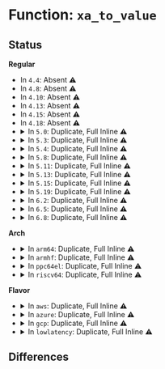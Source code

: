 # Function: <code>xa_to_value</code>

## Status
<b>Regular</b>
<ul>
<li>
In <code>4.4</code>: Absent ⚠️
</li>
<li>
In <code>4.8</code>: Absent ⚠️
</li>
<li>
In <code>4.10</code>: Absent ⚠️
</li>
<li>
In <code>4.13</code>: Absent ⚠️
</li>
<li>
In <code>4.15</code>: Absent ⚠️
</li>
<li>
In <code>4.18</code>: Absent ⚠️
</li>
<li>
<details>
<summary>In <code>5.0</code>: Duplicate, Full Inline ⚠️</summary>

**Collision:** Static Duplication

**Inline:** Full

**Transformation:** False

**Instances:**

```
In mm/shmem.c (ffffffff81222be7)
Location: include/linux/xarray.h:65
Inline: True
Inline callers:
  - mm/shmem.c:shmem_getpage_gfp
  - mm/shmem.c:shmem_free_swap
```
```
In mm/workingset.c (ffffffff81238e65)
Location: include/linux/xarray.h:65
Inline: True
Inline callers:
  - mm/workingset.c:workingset_refault
```
```
In mm/mincore.c (ffffffff81245588)
Location: include/linux/xarray.h:65
Inline: True
Inline callers:
  - mm/mincore.c:mincore_page
```
```
In mm/madvise.c (ffffffff812593cb)
Location: include/linux/xarray.h:65
Inline: True
Inline callers:
  - mm/madvise.c:madvise_willneed
```
```
In mm/memcontrol.c (ffffffff81294655)
Location: include/linux/xarray.h:65
Inline: True
Inline callers:
  - mm/memcontrol.c:get_mctgt_type
```
```
In fs/dax.c (ffffffff8130e9e3)
Location: include/linux/xarray.h:65
Inline: True
Inline callers:
  - fs/dax.c:dax_finish_sync_fault
  - fs/dax.c:dax_finish_sync_fault
  - fs/dax.c:dax_writeback_mapping_range
  - fs/dax.c:dax_insert_entry
  - fs/dax.c:dax_layout_busy_page
  - fs/dax.c:dax_lock_page
  - fs/dax.c:dax_disassociate_entry
  - fs/dax.c:dax_disassociate_entry
  - fs/dax.c:dax_lock_entry
  - fs/dax.c:dax_unlock_entry
  - fs/dax.c:dax_unlock_entry
  - fs/dax.c:wait_entry_unlocked
  - fs/dax.c:get_unlocked_entry
  - fs/dax.c:dax_wake_entry
```
```
In lib/idr.c (ffffffff81a08836)
Location: include/linux/xarray.h:65
Inline: True
Inline callers:
  - lib/idr.c:ida_free
  - lib/idr.c:ida_alloc_range
```
</details>
</li>
<li>
<details>
<summary>In <code>5.3</code>: Duplicate, Full Inline ⚠️</summary>

**Collision:** Static Duplication

**Inline:** Full

**Transformation:** False

**Instances:**

```
In mm/shmem.c (ffffffff812330bb)
Location: include/linux/xarray.h:65
Inline: True
Inline callers:
  - mm/shmem.c:shmem_swapin_page
  - mm/shmem.c:shmem_unuse_inode
  - mm/shmem.c:shmem_free_swap
```
```
In mm/workingset.c (ffffffff8124a065)
Location: include/linux/xarray.h:65
Inline: True
Inline callers:
  - mm/workingset.c:workingset_refault
```
```
In mm/mincore.c (ffffffff81257625)
Location: include/linux/xarray.h:65
Inline: True
Inline callers:
  - mm/mincore.c:mincore_page
```
```
In mm/madvise.c (ffffffff81274c00)
Location: include/linux/xarray.h:65
Inline: True
Inline callers:
  - mm/madvise.c:madvise_willneed
```
```
In mm/memcontrol.c (ffffffff812b088b)
Location: include/linux/xarray.h:65
Inline: True
Inline callers:
  - mm/memcontrol.c:get_mctgt_type
```
```
In fs/dax.c (ffffffff81335148)
Location: include/linux/xarray.h:65
Inline: True
Inline callers:
  - fs/dax.c:dax_finish_sync_fault
  - fs/dax.c:dax_writeback_mapping_range
  - fs/dax.c:dax_insert_entry
  - fs/dax.c:dax_insert_entry
  - fs/dax.c:dax_layout_busy_page
  - fs/dax.c:grab_mapping_entry
  - fs/dax.c:dax_lock_page
  - fs/dax.c:dax_disassociate_entry
  - fs/dax.c:dax_disassociate_entry
  - fs/dax.c:dax_lock_entry
  - fs/dax.c:dax_unlock_entry
  - fs/dax.c:dax_unlock_entry
  - fs/dax.c:wait_entry_unlocked
  - fs/dax.c:get_unlocked_entry
  - fs/dax.c:dax_wake_entry
```
```
In lib/idr.c (ffffffff81a781e5)
Location: include/linux/xarray.h:65
Inline: True
Inline callers:
  - lib/idr.c:ida_free
  - lib/idr.c:ida_alloc_range
```
</details>
</li>
<li>
<details>
<summary>In <code>5.4</code>: Duplicate, Full Inline ⚠️</summary>

**Collision:** Static Duplication

**Inline:** Full

**Transformation:** False

**Instances:**

```
In mm/shmem.c (ffffffff812412db)
Location: include/linux/xarray.h:65
Inline: True
Inline callers:
  - mm/shmem.c:shmem_swapin_page
  - mm/shmem.c:shmem_unuse_inode
  - mm/shmem.c:shmem_free_swap
```
```
In mm/workingset.c (ffffffff812584b5)
Location: include/linux/xarray.h:65
Inline: True
Inline callers:
  - mm/workingset.c:workingset_refault
```
```
In mm/mincore.c (ffffffff81265b75)
Location: include/linux/xarray.h:65
Inline: True
Inline callers:
  - mm/mincore.c:mincore_page
```
```
In mm/madvise.c (ffffffff8128428e)
Location: include/linux/xarray.h:65
Inline: True
Inline callers:
  - mm/madvise.c:__do_sys_madvise
```
```
In mm/memcontrol.c (ffffffff812c22eb)
Location: include/linux/xarray.h:65
Inline: True
Inline callers:
  - mm/memcontrol.c:get_mctgt_type
```
```
In fs/dax.c (ffffffff81348d28)
Location: include/linux/xarray.h:65
Inline: True
Inline callers:
  - fs/dax.c:dax_finish_sync_fault
  - fs/dax.c:dax_writeback_mapping_range
  - fs/dax.c:dax_insert_entry
  - fs/dax.c:dax_insert_entry
  - fs/dax.c:dax_layout_busy_page
  - fs/dax.c:grab_mapping_entry
  - fs/dax.c:grab_mapping_entry
  - fs/dax.c:dax_lock_page
  - fs/dax.c:dax_disassociate_entry
  - fs/dax.c:dax_disassociate_entry
  - fs/dax.c:wait_entry_unlocked
  - fs/dax.c:get_unlocked_entry
  - fs/dax.c:dax_wake_entry
```
```
In lib/idr.c (ffffffff81aaf4a5)
Location: include/linux/xarray.h:65
Inline: True
Inline callers:
  - lib/idr.c:ida_free
  - lib/idr.c:ida_alloc_range
```
</details>
</li>
<li>
<details>
<summary>In <code>5.8</code>: Duplicate, Full Inline ⚠️</summary>

**Collision:** Static Duplication

**Inline:** Full

**Transformation:** False

**Instances:**

```
In mm/shmem.c (ffffffff8126db29)
Location: include/linux/xarray.h:65
Inline: True
Inline callers:
  - mm/shmem.c:shmem_swapin_page
  - mm/shmem.c:shmem_unuse_inode
  - mm/shmem.c:shmem_undo_range
  - mm/shmem.c:shmem_undo_range
```
```
In mm/workingset.c (ffffffff81286b75)
Location: include/linux/xarray.h:65
Inline: True
Inline callers:
  - mm/workingset.c:workingset_refault
```
```
In mm/mincore.c (ffffffff81295eb6)
Location: include/linux/xarray.h:65
Inline: True
Inline callers:
  - mm/mincore.c:mincore_page
```
```
In mm/madvise.c (ffffffff812b61c5)
Location: include/linux/xarray.h:65
Inline: True
Inline callers:
  - mm/madvise.c:madvise_willneed
```
```
In mm/memcontrol.c (ffffffff812f9241)
Location: include/linux/xarray.h:65
Inline: True
Inline callers:
  - mm/memcontrol.c:get_mctgt_type
```
```
In fs/dax.c (ffffffff8138ef9e)
Location: include/linux/xarray.h:65
Inline: True
Inline callers:
  - fs/dax.c:dax_insert_pfn_mkwrite
  - fs/dax.c:dax_writeback_one
  - fs/dax.c:dax_writeback_one
  - fs/dax.c:dax_insert_entry
  - fs/dax.c:dax_layout_busy_page
  - fs/dax.c:dax_layout_busy_page
  - fs/dax.c:dax_layout_busy_page
  - fs/dax.c:grab_mapping_entry
  - fs/dax.c:grab_mapping_entry
  - fs/dax.c:dax_lock_page
  - fs/dax.c:dax_disassociate_entry
  - fs/dax.c:dax_disassociate_entry
  - fs/dax.c:dax_unlock_entry
  - fs/dax.c:dax_unlock_entry
  - fs/dax.c:wait_entry_unlocked
  - fs/dax.c:get_unlocked_entry
  - fs/dax.c:dax_wake_entry
```
```
In lib/idr.c (ffffffff815e9345)
Location: include/linux/xarray.h:65
Inline: True
Inline callers:
  - lib/idr.c:ida_free
  - lib/idr.c:ida_alloc_range
```
```
In net/core/devlink.c (ffffffff81a5134b)
Location: include/linux/xarray.h:65
Inline: True
Inline callers:
  - net/core/devlink.c:__devlink_snapshot_id_decrement
  - net/core/devlink.c:__devlink_snapshot_id_increment
```
</details>
</li>
<li>
<details>
<summary>In <code>5.11</code>: Duplicate, Full Inline ⚠️</summary>

**Collision:** Static Duplication

**Inline:** Full

**Transformation:** False

**Instances:**

```
In mm/shmem.c (ffffffff81279869)
Location: include/linux/xarray.h:65
Inline: True
Inline callers:
  - mm/shmem.c:shmem_swapin_page
  - mm/shmem.c:shmem_unuse_inode
  - mm/shmem.c:shmem_undo_range
  - mm/shmem.c:shmem_undo_range
```
```
In mm/workingset.c (ffffffff81290e2e)
Location: include/linux/xarray.h:65
Inline: True
Inline callers:
  - mm/workingset.c:workingset_refault
```
```
In mm/madvise.c (ffffffff812c1013)
Location: include/linux/xarray.h:65
Inline: True
Inline callers:
  - mm/madvise.c:force_shm_swapin_readahead
```
```
In mm/swap_state.c (ffffffff812c4eef)
Location: include/linux/xarray.h:65
Inline: True
Inline callers:
  - mm/swap_state.c:find_get_incore_page
```
```
In fs/dax.c (ffffffff813a065a)
Location: include/linux/xarray.h:65
Inline: True
Inline callers:
  - fs/dax.c:dax_insert_pfn_mkwrite
  - fs/dax.c:dax_writeback_one
  - fs/dax.c:dax_writeback_one
  - fs/dax.c:dax_insert_entry
  - fs/dax.c:dax_layout_busy_page_range
  - fs/dax.c:dax_layout_busy_page_range
  - fs/dax.c:dax_layout_busy_page_range
  - fs/dax.c:grab_mapping_entry
  - fs/dax.c:grab_mapping_entry
  - fs/dax.c:dax_lock_page
  - fs/dax.c:dax_disassociate_entry
  - fs/dax.c:dax_disassociate_entry
  - fs/dax.c:dax_unlock_entry
  - fs/dax.c:dax_unlock_entry
  - fs/dax.c:wait_entry_unlocked
  - fs/dax.c:get_unlocked_entry
  - fs/dax.c:dax_wake_entry
```
```
In lib/idr.c (ffffffff8160e3f5)
Location: include/linux/xarray.h:65
Inline: True
Inline callers:
  - lib/idr.c:ida_free
  - lib/idr.c:ida_alloc_range
```
```
In net/core/devlink.c (ffffffff81a5745b)
Location: include/linux/xarray.h:65
Inline: True
Inline callers:
  - net/core/devlink.c:__devlink_snapshot_id_decrement
  - net/core/devlink.c:__devlink_snapshot_id_increment
```
</details>
</li>
<li>
<details>
<summary>In <code>5.13</code>: Duplicate, Full Inline ⚠️</summary>

**Collision:** Static Duplication

**Inline:** Full

**Transformation:** False

**Instances:**

```
In mm/shmem.c (ffffffff8127e9c9)
Location: include/linux/xarray.h:65
Inline: True
Inline callers:
  - mm/shmem.c:shmem_swapin_page
  - mm/shmem.c:shmem_unuse_inode
  - mm/shmem.c:shmem_undo_range
  - mm/shmem.c:shmem_undo_range
```
```
In mm/workingset.c (ffffffff8129648e)
Location: include/linux/xarray.h:65
Inline: True
Inline callers:
  - mm/workingset.c:workingset_refault
```
```
In mm/madvise.c (ffffffff812c7e26)
Location: include/linux/xarray.h:65
Inline: True
Inline callers:
  - mm/madvise.c:force_shm_swapin_readahead
```
```
In mm/swap_state.c (ffffffff812cbb96)
Location: include/linux/xarray.h:65
Inline: True
Inline callers:
  - mm/swap_state.c:find_get_incore_page
```
```
In fs/dax.c (ffffffff813a6d9a)
Location: include/linux/xarray.h:65
Inline: True
Inline callers:
  - fs/dax.c:dax_insert_pfn_mkwrite
  - fs/dax.c:dax_writeback_one
  - fs/dax.c:dax_writeback_one
  - fs/dax.c:dax_insert_entry
  - fs/dax.c:__dax_invalidate_entry
  - fs/dax.c:dax_layout_busy_page_range
  - fs/dax.c:dax_layout_busy_page_range
  - fs/dax.c:dax_layout_busy_page_range
  - fs/dax.c:grab_mapping_entry
  - fs/dax.c:dax_lock_page
  - fs/dax.c:dax_disassociate_entry
  - fs/dax.c:dax_disassociate_entry
  - fs/dax.c:dax_unlock_entry
  - fs/dax.c:dax_unlock_entry
  - fs/dax.c:wait_entry_unlocked
  - fs/dax.c:get_unlocked_entry
  - fs/dax.c:dax_wake_entry
```
```
In lib/idr.c (ffffffff815f1b45)
Location: include/linux/xarray.h:65
Inline: True
Inline callers:
  - lib/idr.c:ida_free
  - lib/idr.c:ida_alloc_range
```
```
In net/core/devlink.c (ffffffff81a4221f)
Location: include/linux/xarray.h:65
Inline: True
Inline callers:
  - net/core/devlink.c:__devlink_region_snapshot_create
  - net/core/devlink.c:__devlink_snapshot_id_decrement
```
</details>
</li>
<li>
<details>
<summary>In <code>5.15</code>: Duplicate, Full Inline ⚠️</summary>

**Collision:** Static Duplication

**Inline:** Full

**Transformation:** False

**Instances:**

```
In mm/shmem.c (ffffffff812bc548)
Location: include/linux/xarray.h:65
Inline: True
Inline callers:
  - mm/shmem.c:shmem_swapin_page
  - mm/shmem.c:shmem_unuse_inode
  - mm/shmem.c:shmem_undo_range
  - mm/shmem.c:shmem_undo_range
```
```
In mm/workingset.c (ffffffff812d6c26)
Location: include/linux/xarray.h:65
Inline: True
Inline callers:
  - mm/workingset.c:workingset_refault
```
```
In mm/madvise.c (ffffffff8130cbec)
Location: include/linux/xarray.h:65
Inline: True
Inline callers:
  - mm/madvise.c:force_shm_swapin_readahead
```
```
In mm/swap_state.c (ffffffff81310cc1)
Location: include/linux/xarray.h:65
Inline: True
Inline callers:
  - mm/swap_state.c:find_get_incore_page
```
```
In fs/dax.c (ffffffff813f6c5b)
Location: include/linux/xarray.h:65
Inline: True
Inline callers:
  - fs/dax.c:dax_insert_pfn_mkwrite
  - fs/dax.c:dax_writeback_one
  - fs/dax.c:dax_writeback_one
  - fs/dax.c:dax_insert_entry
  - fs/dax.c:__dax_invalidate_entry
  - fs/dax.c:dax_layout_busy_page_range
  - fs/dax.c:dax_layout_busy_page_range
  - fs/dax.c:dax_layout_busy_page_range
  - fs/dax.c:grab_mapping_entry
  - fs/dax.c:dax_lock_page
  - fs/dax.c:dax_disassociate_entry
  - fs/dax.c:dax_disassociate_entry
  - fs/dax.c:dax_unlock_entry
  - fs/dax.c:dax_unlock_entry
  - fs/dax.c:wait_entry_unlocked
  - fs/dax.c:get_unlocked_entry
  - fs/dax.c:dax_wake_entry
```
```
In lib/idr.c (ffffffff8165eca7)
Location: include/linux/xarray.h:65
Inline: True
Inline callers:
  - lib/idr.c:ida_free
  - lib/idr.c:ida_alloc_range
```
```
In net/core/devlink.c (ffffffff81afa8df)
Location: include/linux/xarray.h:65
Inline: True
Inline callers:
  - net/core/devlink.c:__devlink_region_snapshot_create
  - net/core/devlink.c:__devlink_snapshot_id_decrement
```
</details>
</li>
<li>
<details>
<summary>In <code>5.19</code>: Duplicate, Full Inline ⚠️</summary>

**Collision:** Static Duplication

**Inline:** Full

**Transformation:** False

**Instances:**

```
In mm/shmem.c (ffffffff81318594)
Location: include/linux/xarray.h:66
Inline: True
Inline callers:
  - mm/shmem.c:shmem_swapin_folio
  - mm/shmem.c:shmem_undo_range
  - mm/shmem.c:shmem_undo_range
```
```
In mm/workingset.c (ffffffff81336385)
Location: include/linux/xarray.h:66
Inline: True
Inline callers:
  - mm/workingset.c:workingset_refault
```
```
In mm/madvise.c (ffffffff81376125)
Location: include/linux/xarray.h:66
Inline: True
Inline callers:
  - mm/madvise.c:force_shm_swapin_readahead
```
```
In mm/swap_state.c (ffffffff8137baf8)
Location: include/linux/xarray.h:66
Inline: True
Inline callers:
  - mm/swap_state.c:find_get_incore_page
```
```
In fs/dax.c (ffffffff8146983e)
Location: include/linux/xarray.h:66
Inline: True
Inline callers:
  - fs/dax.c:dax_insert_pfn_mkwrite
  - fs/dax.c:dax_writeback_one
  - fs/dax.c:dax_writeback_one
  - fs/dax.c:dax_insert_entry
  - fs/dax.c:__dax_invalidate_entry
  - fs/dax.c:dax_layout_busy_page_range
  - fs/dax.c:dax_layout_busy_page_range
  - fs/dax.c:dax_layout_busy_page_range
  - fs/dax.c:grab_mapping_entry
  - fs/dax.c:dax_lock_page
  - fs/dax.c:dax_disassociate_entry
  - fs/dax.c:dax_disassociate_entry
  - fs/dax.c:dax_unlock_entry
  - fs/dax.c:dax_unlock_entry
  - fs/dax.c:wait_entry_unlocked
  - fs/dax.c:get_unlocked_entry
  - fs/dax.c:dax_wake_entry
```
```
In lib/idr.c (ffffffff8177856d)
Location: include/linux/xarray.h:66
Inline: True
Inline callers:
  - lib/idr.c:ida_free
  - lib/idr.c:ida_alloc_range
```
```
In net/core/devlink.c (ffffffff81c7f40f)
Location: include/linux/xarray.h:66
Inline: True
Inline callers:
  - net/core/devlink.c:__devlink_region_snapshot_create
  - net/core/devlink.c:__devlink_snapshot_id_decrement
```
</details>
</li>
<li>
<details>
<summary>In <code>6.2</code>: Duplicate, Full Inline ⚠️</summary>

**Collision:** Static Duplication

**Inline:** Full

**Transformation:** False

**Instances:**

```
In mm/shmem.c (ffffffff8138c493)
Location: include/linux/xarray.h:67
Inline: True
Inline callers:
  - mm/shmem.c:shmem_swapin_folio
  - mm/shmem.c:shmem_undo_range
  - mm/shmem.c:shmem_undo_range
```
```
In mm/workingset.c (ffffffff813ad5e4)
Location: include/linux/xarray.h:67
Inline: True
Inline callers:
  - mm/workingset.c:workingset_refault
  - mm/workingset.c:lru_gen_refault
```
```
In mm/madvise.c (ffffffff813f3a72)
Location: include/linux/xarray.h:67
Inline: True
Inline callers:
  - mm/madvise.c:force_shm_swapin_readahead
```
```
In mm/swap_state.c (ffffffff813f947c)
Location: include/linux/xarray.h:67
Inline: True
Inline callers:
  - mm/swap_state.c:filemap_get_incore_folio
```
```
In fs/dax.c (ffffffff814fa60b)
Location: include/linux/xarray.h:67
Inline: True
Inline callers:
  - fs/dax.c:dax_insert_pfn_mkwrite
  - fs/dax.c:dax_writeback_one
  - fs/dax.c:dax_writeback_one
  - fs/dax.c:dax_insert_entry
  - fs/dax.c:__dax_invalidate_entry
  - fs/dax.c:dax_layout_busy_page_range
  - fs/dax.c:dax_layout_busy_page_range
  - fs/dax.c:dax_layout_busy_page_range
  - fs/dax.c:grab_mapping_entry
  - fs/dax.c:dax_lock_mapping_entry
  - fs/dax.c:dax_lock_page
  - fs/dax.c:dax_disassociate_entry
  - fs/dax.c:dax_disassociate_entry
  - fs/dax.c:dax_unlock_entry
  - fs/dax.c:dax_unlock_entry
  - fs/dax.c:wait_entry_unlocked
  - fs/dax.c:get_unlocked_entry
  - fs/dax.c:dax_wake_entry
```
```
In drivers/pci/p2pdma.c (ffffffff8191d468)
Location: include/linux/xarray.h:67
Inline: True
Inline callers:
  - drivers/pci/p2pdma.c:pci_p2pdma_map_segment
```
```
In net/core/devlink.c (ffffffff81e382d7)
Location: include/linux/xarray.h:67
Inline: True
Inline callers:
  - net/core/devlink.c:__devlink_region_snapshot_create
  - net/core/devlink.c:__devlink_snapshot_id_decrement
```
```
In lib/idr.c (ffffffff8202130d)
Location: include/linux/xarray.h:67
Inline: True
Inline callers:
  - lib/idr.c:ida_free
  - lib/idr.c:ida_alloc_range
```
</details>
</li>
<li>
<details>
<summary>In <code>6.5</code>: Duplicate, Full Inline ⚠️</summary>

**Collision:** Static Duplication

**Inline:** Full

**Transformation:** False

**Instances:**

```
In mm/filemap.c (ffffffff8138ccbe)
Location: include/linux/xarray.h:67
Inline: True
Inline callers:
  - mm/filemap.c:filemap_cachestat
```
```
In mm/shmem.c (ffffffff813bea8c)
Location: include/linux/xarray.h:67
Inline: True
Inline callers:
  - mm/shmem.c:shmem_swapin_folio
  - mm/shmem.c:shmem_undo_range
  - mm/shmem.c:shmem_undo_range
```
```
In mm/workingset.c (ffffffff813e19d1)
Location: include/linux/xarray.h:67
Inline: True
Inline callers:
  - mm/workingset.c:workingset_test_recent
  - mm/workingset.c:workingset_test_recent
  - mm/workingset.c:lru_gen_refault
```
```
In mm/madvise.c (ffffffff81427535)
Location: include/linux/xarray.h:67
Inline: True
Inline callers:
  - mm/madvise.c:shmem_swapin_range
```
```
In mm/swap_state.c (ffffffff8142c1eb)
Location: include/linux/xarray.h:67
Inline: True
Inline callers:
  - mm/swap_state.c:filemap_get_incore_folio
```
```
In fs/dax.c (ffffffff81531a75)
Location: include/linux/xarray.h:67
Inline: True
Inline callers:
  - fs/dax.c:dax_insert_pfn_mkwrite
  - fs/dax.c:dax_writeback_one
  - fs/dax.c:dax_insert_entry
  - fs/dax.c:dax_insert_entry
  - fs/dax.c:dax_layout_busy_page_range
  - fs/dax.c:dax_layout_busy_page_range
  - fs/dax.c:dax_layout_busy_page_range
  - fs/dax.c:grab_mapping_entry
  - fs/dax.c:dax_lock_mapping_entry
  - fs/dax.c:dax_lock_page
  - fs/dax.c:dax_disassociate_entry
  - fs/dax.c:dax_disassociate_entry
  - fs/dax.c:dax_unlock_entry
  - fs/dax.c:dax_unlock_entry
  - fs/dax.c:wait_entry_unlocked
  - fs/dax.c:get_unlocked_entry
  - fs/dax.c:dax_wake_entry
```
```
In drivers/pci/p2pdma.c (ffffffff81960a28)
Location: include/linux/xarray.h:67
Inline: True
Inline callers:
  - drivers/pci/p2pdma.c:pci_p2pdma_map_segment
```
```
In net/devlink/leftover.c (ffffffff820391f7)
Location: include/linux/xarray.h:67
Inline: True
Inline callers:
  - net/devlink/leftover.c:__devlink_region_snapshot_create
  - net/devlink/leftover.c:__devlink_snapshot_id_decrement
```
```
In lib/idr.c (ffffffff820a133d)
Location: include/linux/xarray.h:67
Inline: True
Inline callers:
  - lib/idr.c:ida_free
  - lib/idr.c:ida_alloc_range
```
</details>
</li>
<li>
<details>
<summary>In <code>6.8</code>: Duplicate, Full Inline ⚠️</summary>

**Collision:** Static Duplication

**Inline:** Full

**Transformation:** False

**Instances:**

```
In mm/filemap.c (ffffffff813b67ba)
Location: include/linux/xarray.h:67
Inline: True
Inline callers:
  - mm/filemap.c:filemap_cachestat
```
```
In mm/shmem.c (ffffffff813e9ab0)
Location: include/linux/xarray.h:67
Inline: True
Inline callers:
  - mm/shmem.c:shmem_swapin_folio
  - mm/shmem.c:shmem_undo_range
  - mm/shmem.c:shmem_undo_range
```
```
In mm/workingset.c (ffffffff8140c109)
Location: include/linux/xarray.h:67
Inline: True
Inline callers:
  - mm/workingset.c:workingset_test_recent
  - mm/workingset.c:workingset_test_recent
  - mm/workingset.c:lru_gen_refault
```
```
In mm/madvise.c (ffffffff81460c19)
Location: include/linux/xarray.h:67
Inline: True
Inline callers:
  - mm/madvise.c:shmem_swapin_range
```
```
In mm/swap_state.c (ffffffff8146594b)
Location: include/linux/xarray.h:67
Inline: True
Inline callers:
  - mm/swap_state.c:filemap_get_incore_folio
```
```
In fs/dax.c (ffffffff81566959)
Location: include/linux/xarray.h:67
Inline: True
Inline callers:
  - fs/dax.c:dax_insert_pfn_mkwrite
  - fs/dax.c:dax_writeback_one
  - fs/dax.c:dax_insert_entry
  - fs/dax.c:dax_insert_entry
  - fs/dax.c:dax_layout_busy_page_range
  - fs/dax.c:dax_layout_busy_page_range
  - fs/dax.c:dax_layout_busy_page_range
  - fs/dax.c:grab_mapping_entry
  - fs/dax.c:dax_lock_mapping_entry
  - fs/dax.c:dax_lock_folio
  - fs/dax.c:dax_disassociate_entry
  - fs/dax.c:dax_disassociate_entry
  - fs/dax.c:dax_unlock_entry
  - fs/dax.c:dax_unlock_entry
  - fs/dax.c:wait_entry_unlocked
  - fs/dax.c:get_unlocked_entry
  - fs/dax.c:dax_wake_entry
```
```
In drivers/pci/p2pdma.c (ffffffff819aa149)
Location: include/linux/xarray.h:67
Inline: True
Inline callers:
  - drivers/pci/p2pdma.c:pci_p2pdma_map_segment
```
```
In net/devlink/region.c (ffffffff8210ff96)
Location: include/linux/xarray.h:67
Inline: True
Inline callers:
  - net/devlink/region.c:__devlink_region_snapshot_create
  - net/devlink/region.c:__devlink_snapshot_id_decrement
```
```
In lib/idr.c (ffffffff8217936c)
Location: include/linux/xarray.h:67
Inline: True
Inline callers:
  - lib/idr.c:ida_free
  - lib/idr.c:ida_alloc_range
```
</details>
</li>
</ul>
<b>Arch</b>
<ul>
<li>
<details>
<summary>In <code>arm64</code>: Duplicate, Full Inline ⚠️</summary>

**Collision:** Static Duplication

**Inline:** Full

**Transformation:** False

**Instances:**

```
In mm/shmem.c (ffff8000102d36c8)
Location: include/linux/xarray.h:65
Inline: True
Inline callers:
  - mm/shmem.c:shmem_swapin_page
  - mm/shmem.c:shmem_unuse_inode
  - mm/shmem.c:shmem_free_swap
```
```
In mm/workingset.c (ffff8000102f02c4)
Location: include/linux/xarray.h:65
Inline: True
Inline callers:
  - mm/workingset.c:workingset_refault
```
```
In mm/mincore.c (ffff8000102fcd70)
Location: include/linux/xarray.h:65
Inline: True
Inline callers:
  - mm/mincore.c:mincore_page
```
```
In mm/madvise.c (ffff80001031e6bc)
Location: include/linux/xarray.h:65
Inline: True
Inline callers:
  - mm/madvise.c:__arm64_sys_madvise
```
```
In mm/memcontrol.c (ffff800010363dcc)
Location: include/linux/xarray.h:65
Inline: True
Inline callers:
  - mm/memcontrol.c:get_mctgt_type
```
```
In fs/dax.c (ffff8000104091d8)
Location: include/linux/xarray.h:65
Inline: True
Inline callers:
  - fs/dax.c:dax_finish_sync_fault
  - fs/dax.c:dax_writeback_mapping_range
  - fs/dax.c:dax_layout_busy_page
  - fs/dax.c:dax_lock_page
  - fs/dax.c:dax_disassociate_entry
  - fs/dax.c:dax_disassociate_entry
  - fs/dax.c:dax_unlock_entry
  - fs/dax.c:dax_unlock_entry
  - fs/dax.c:get_unlocked_entry
  - fs/dax.c:dax_wake_entry
```
```
In lib/idr.c (ffff800010d89304)
Location: include/linux/xarray.h:65
Inline: True
Inline callers:
  - lib/idr.c:ida_free
  - lib/idr.c:ida_alloc_range
```
</details>
</li>
<li>
<details>
<summary>In <code>armhf</code>: Duplicate, Full Inline ⚠️</summary>

**Collision:** Static Duplication

**Inline:** Full

**Transformation:** False

**Instances:**

```
In mm/shmem.c (c04fb950)
Location: include/linux/xarray.h:65
Inline: True
Inline callers:
  - mm/shmem.c:shmem_swapin_page
  - mm/shmem.c:shmem_unuse_inode
  - mm/shmem.c:shmem_free_swap
```
```
In mm/workingset.c (c05139bc)
Location: include/linux/xarray.h:65
Inline: True
Inline callers:
  - mm/workingset.c:workingset_refault
```
```
In mm/mincore.c (c051c470)
Location: include/linux/xarray.h:65
Inline: True
Inline callers:
  - mm/mincore.c:mincore_page
```
```
In mm/madvise.c (c0538630)
Location: include/linux/xarray.h:65
Inline: True
Inline callers:
  - mm/madvise.c:__se_sys_madvise
```
```
In mm/memcontrol.c (c05560f0)
Location: include/linux/xarray.h:65
Inline: True
Inline callers:
  - mm/memcontrol.c:get_mctgt_type
```
```
In lib/idr.c (c0e83c4c)
Location: include/linux/xarray.h:65
Inline: True
Inline callers:
  - lib/idr.c:ida_free
  - lib/idr.c:ida_alloc_range
```
</details>
</li>
<li>
<details>
<summary>In <code>ppc64el</code>: Duplicate, Full Inline ⚠️</summary>

**Collision:** Static Duplication

**Inline:** Full

**Transformation:** False

**Instances:**

```
In mm/shmem.c (c00000000039274c)
Location: include/linux/xarray.h:65
Inline: True
Inline callers:
  - mm/shmem.c:shmem_swapin_page
  - mm/shmem.c:shmem_unuse_inode
  - mm/shmem.c:shmem_free_swap
```
```
In mm/workingset.c (c0000000003b4c9c)
Location: include/linux/xarray.h:65
Inline: True
Inline callers:
  - mm/workingset.c:workingset_refault
```
```
In mm/mincore.c (c0000000003c7d30)
Location: include/linux/xarray.h:65
Inline: True
Inline callers:
  - mm/mincore.c:mincore_page
```
```
In mm/madvise.c (c0000000003f2920)
Location: include/linux/xarray.h:65
Inline: True
Inline callers:
  - mm/madvise.c:__se_sys_madvise
```
```
In mm/memcontrol.c (c000000000451010)
Location: include/linux/xarray.h:65
Inline: True
Inline callers:
  - mm/memcontrol.c:get_mctgt_type
```
```
In fs/dax.c (c0000000005155a8)
Location: include/linux/xarray.h:65
Inline: True
Inline callers:
  - fs/dax.c:dax_finish_sync_fault
  - fs/dax.c:dax_writeback_mapping_range
  - fs/dax.c:dax_writeback_mapping_range
  - fs/dax.c:grab_mapping_entry
  - fs/dax.c:dax_lock_page
  - fs/dax.c:dax_disassociate_entry
  - fs/dax.c:dax_lock_entry
  - fs/dax.c:dax_unlock_entry
  - fs/dax.c:dax_unlock_entry
  - fs/dax.c:wait_entry_unlocked
  - fs/dax.c:get_unlocked_entry
  - fs/dax.c:dax_wake_entry
```
```
In lib/idr.c (c000000000ec989c)
Location: include/linux/xarray.h:65
Inline: True
Inline callers:
  - lib/idr.c:ida_free
  - lib/idr.c:ida_alloc_range
```
</details>
</li>
<li>
<details>
<summary>In <code>riscv64</code>: Duplicate, Full Inline ⚠️</summary>

**Collision:** Static Duplication

**Inline:** Full

**Transformation:** False

**Instances:**

```
In mm/shmem.c (ffffffe0001ef78a)
Location: include/linux/xarray.h:65
Inline: True
Inline callers:
  - mm/shmem.c:shmem_swapin_page
  - mm/shmem.c:shmem_unuse_inode
  - mm/shmem.c:shmem_free_swap
```
```
In mm/workingset.c (ffffffe000203cdc)
Location: include/linux/xarray.h:65
Inline: True
Inline callers:
  - mm/workingset.c:workingset_refault
```
```
In mm/mincore.c (ffffffe00020b988)
Location: include/linux/xarray.h:65
Inline: True
Inline callers:
  - mm/mincore.c:mincore_page
```
```
In mm/madvise.c (ffffffe000221598)
Location: include/linux/xarray.h:65
Inline: True
Inline callers:
  - mm/madvise.c:__se_sys_madvise
```
```
In mm/memcontrol.c (ffffffe000241c9c)
Location: include/linux/xarray.h:65
Inline: True
Inline callers:
  - mm/memcontrol.c:get_mctgt_type
```
```
In fs/dax.c (ffffffe0002b34ee)
Location: include/linux/xarray.h:65
Inline: True
Inline callers:
  - fs/dax.c:dax_finish_sync_fault
  - fs/dax.c:dax_writeback_mapping_range
  - fs/dax.c:dax_layout_busy_page
  - fs/dax.c:dax_lock_page
  - fs/dax.c:dax_disassociate_entry
  - fs/dax.c:dax_disassociate_entry
  - fs/dax.c:wait_entry_unlocked
  - fs/dax.c:get_unlocked_entry
  - fs/dax.c:dax_wake_entry
```
```
In lib/idr.c (ffffffe0008b2b62)
Location: include/linux/xarray.h:65
Inline: True
Inline callers:
  - lib/idr.c:ida_free
  - lib/idr.c:ida_alloc_range
```
</details>
</li>
</ul>
<b>Flavor</b>
<ul>
<li>
<details>
<summary>In <code>aws</code>: Duplicate, Full Inline ⚠️</summary>

**Collision:** Static Duplication

**Inline:** Full

**Transformation:** False

**Instances:**

```
In mm/shmem.c (ffffffff8123992b)
Location: include/linux/xarray.h:65
Inline: True
Inline callers:
  - mm/shmem.c:shmem_swapin_page
  - mm/shmem.c:shmem_unuse_inode
  - mm/shmem.c:shmem_free_swap
```
```
In mm/workingset.c (ffffffff81250b05)
Location: include/linux/xarray.h:65
Inline: True
Inline callers:
  - mm/workingset.c:workingset_refault
```
```
In mm/mincore.c (ffffffff8125e1c5)
Location: include/linux/xarray.h:65
Inline: True
Inline callers:
  - mm/mincore.c:mincore_page
```
```
In mm/madvise.c (ffffffff8127c8de)
Location: include/linux/xarray.h:65
Inline: True
Inline callers:
  - mm/madvise.c:__do_sys_madvise
```
```
In mm/memcontrol.c (ffffffff812ba8cb)
Location: include/linux/xarray.h:65
Inline: True
Inline callers:
  - mm/memcontrol.c:get_mctgt_type
```
```
In fs/dax.c (ffffffff81341308)
Location: include/linux/xarray.h:65
Inline: True
Inline callers:
  - fs/dax.c:dax_finish_sync_fault
  - fs/dax.c:dax_writeback_mapping_range
  - fs/dax.c:dax_insert_entry
  - fs/dax.c:dax_insert_entry
  - fs/dax.c:dax_layout_busy_page
  - fs/dax.c:grab_mapping_entry
  - fs/dax.c:grab_mapping_entry
  - fs/dax.c:dax_lock_page
  - fs/dax.c:dax_disassociate_entry
  - fs/dax.c:dax_disassociate_entry
  - fs/dax.c:wait_entry_unlocked
  - fs/dax.c:get_unlocked_entry
  - fs/dax.c:dax_wake_entry
```
```
In lib/idr.c (ffffffff81a4e2f5)
Location: include/linux/xarray.h:65
Inline: True
Inline callers:
  - lib/idr.c:ida_free
  - lib/idr.c:ida_alloc_range
```
</details>
</li>
<li>
<details>
<summary>In <code>azure</code>: Duplicate, Full Inline ⚠️</summary>

**Collision:** Static Duplication

**Inline:** Full

**Transformation:** False

**Instances:**

```
In mm/shmem.c (ffffffff8122c95b)
Location: include/linux/xarray.h:65
Inline: True
Inline callers:
  - mm/shmem.c:shmem_swapin_page
  - mm/shmem.c:shmem_unuse_inode
  - mm/shmem.c:shmem_free_swap
```
```
In mm/workingset.c (ffffffff81243a85)
Location: include/linux/xarray.h:65
Inline: True
Inline callers:
  - mm/workingset.c:workingset_refault
```
```
In mm/mincore.c (ffffffff81250655)
Location: include/linux/xarray.h:65
Inline: True
Inline callers:
  - mm/mincore.c:mincore_page
```
```
In mm/madvise.c (ffffffff8126e78e)
Location: include/linux/xarray.h:65
Inline: True
Inline callers:
  - mm/madvise.c:__do_sys_madvise
```
```
In mm/memcontrol.c (ffffffff812aba89)
Location: include/linux/xarray.h:65
Inline: True
Inline callers:
  - mm/memcontrol.c:get_mctgt_type
```
```
In fs/dax.c (ffffffff81331cd8)
Location: include/linux/xarray.h:65
Inline: True
Inline callers:
  - fs/dax.c:dax_finish_sync_fault
  - fs/dax.c:dax_writeback_mapping_range
  - fs/dax.c:dax_insert_entry
  - fs/dax.c:dax_insert_entry
  - fs/dax.c:dax_layout_busy_page
  - fs/dax.c:grab_mapping_entry
  - fs/dax.c:grab_mapping_entry
  - fs/dax.c:dax_lock_page
  - fs/dax.c:dax_disassociate_entry
  - fs/dax.c:dax_disassociate_entry
  - fs/dax.c:wait_entry_unlocked
  - fs/dax.c:get_unlocked_entry
  - fs/dax.c:dax_wake_entry
```
```
In lib/idr.c (ffffffff81a0b3e5)
Location: include/linux/xarray.h:65
Inline: True
Inline callers:
  - lib/idr.c:ida_free
  - lib/idr.c:ida_alloc_range
```
</details>
</li>
<li>
<details>
<summary>In <code>gcp</code>: Duplicate, Full Inline ⚠️</summary>

**Collision:** Static Duplication

**Inline:** Full

**Transformation:** False

**Instances:**

```
In mm/shmem.c (ffffffff812376cb)
Location: include/linux/xarray.h:65
Inline: True
Inline callers:
  - mm/shmem.c:shmem_swapin_page
  - mm/shmem.c:shmem_unuse_inode
  - mm/shmem.c:shmem_free_swap
```
```
In mm/workingset.c (ffffffff8124e8a5)
Location: include/linux/xarray.h:65
Inline: True
Inline callers:
  - mm/workingset.c:workingset_refault
```
```
In mm/mincore.c (ffffffff8125bf65)
Location: include/linux/xarray.h:65
Inline: True
Inline callers:
  - mm/mincore.c:mincore_page
```
```
In mm/madvise.c (ffffffff8127a67e)
Location: include/linux/xarray.h:65
Inline: True
Inline callers:
  - mm/madvise.c:__do_sys_madvise
```
```
In mm/memcontrol.c (ffffffff812b86db)
Location: include/linux/xarray.h:65
Inline: True
Inline callers:
  - mm/memcontrol.c:get_mctgt_type
```
```
In fs/dax.c (ffffffff8133edd8)
Location: include/linux/xarray.h:65
Inline: True
Inline callers:
  - fs/dax.c:dax_finish_sync_fault
  - fs/dax.c:dax_writeback_mapping_range
  - fs/dax.c:dax_insert_entry
  - fs/dax.c:dax_insert_entry
  - fs/dax.c:dax_layout_busy_page
  - fs/dax.c:grab_mapping_entry
  - fs/dax.c:grab_mapping_entry
  - fs/dax.c:dax_lock_page
  - fs/dax.c:dax_disassociate_entry
  - fs/dax.c:dax_disassociate_entry
  - fs/dax.c:wait_entry_unlocked
  - fs/dax.c:get_unlocked_entry
  - fs/dax.c:dax_wake_entry
```
```
In lib/idr.c (ffffffff81aba6e5)
Location: include/linux/xarray.h:65
Inline: True
Inline callers:
  - lib/idr.c:ida_free
  - lib/idr.c:ida_alloc_range
```
</details>
</li>
<li>
<details>
<summary>In <code>lowlatency</code>: Duplicate, Full Inline ⚠️</summary>

**Collision:** Static Duplication

**Inline:** Full

**Transformation:** False

**Instances:**

```
In mm/shmem.c (ffffffff81246c0a)
Location: include/linux/xarray.h:65
Inline: True
Inline callers:
  - mm/shmem.c:shmem_swapin_page
  - mm/shmem.c:shmem_unuse_inode
  - mm/shmem.c:shmem_free_swap
```
```
In mm/workingset.c (ffffffff8125e215)
Location: include/linux/xarray.h:65
Inline: True
Inline callers:
  - mm/workingset.c:workingset_refault
```
```
In mm/mincore.c (ffffffff8126b955)
Location: include/linux/xarray.h:65
Inline: True
Inline callers:
  - mm/mincore.c:mincore_page
```
```
In mm/madvise.c (ffffffff8128a25e)
Location: include/linux/xarray.h:65
Inline: True
Inline callers:
  - mm/madvise.c:__do_sys_madvise
```
```
In mm/memcontrol.c (ffffffff812c8d1b)
Location: include/linux/xarray.h:65
Inline: True
Inline callers:
  - mm/memcontrol.c:get_mctgt_type
```
```
In fs/dax.c (ffffffff813511b6)
Location: include/linux/xarray.h:65
Inline: True
Inline callers:
  - fs/dax.c:dax_finish_sync_fault
  - fs/dax.c:dax_writeback_mapping_range
  - fs/dax.c:dax_insert_entry
  - fs/dax.c:dax_insert_entry
  - fs/dax.c:dax_layout_busy_page
  - fs/dax.c:grab_mapping_entry
  - fs/dax.c:grab_mapping_entry
  - fs/dax.c:dax_lock_page
  - fs/dax.c:dax_disassociate_entry
  - fs/dax.c:dax_disassociate_entry
  - fs/dax.c:wait_entry_unlocked
  - fs/dax.c:get_unlocked_entry
  - fs/dax.c:dax_wake_entry
```
```
In lib/idr.c (ffffffff81ac6b35)
Location: include/linux/xarray.h:65
Inline: True
Inline callers:
  - lib/idr.c:ida_free
  - lib/idr.c:ida_alloc_range
```
</details>
</li>
</ul>

## Differences
